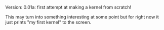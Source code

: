 Version:
0.01a: first attempt at making a kernel from scratch!

This may turn into something interesting at some point but for right now it just prints "my first kernel" to the screen.